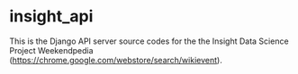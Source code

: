 # insight_api

This is the Django API server source codes for the the Insight Data Science Project Weekendpedia (https://chrome.google.com/webstore/search/wikievent). 

